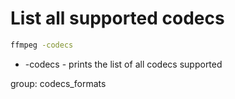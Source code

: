 # List all supported codecs

```bash
ffmpeg -codecs
```

- -codecs - prints the list of all codecs supported

group: codecs_formats
